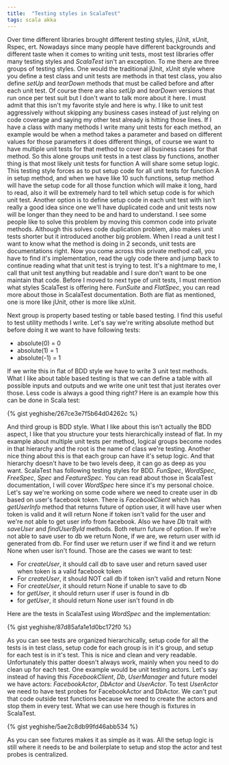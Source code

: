 ```yaml
---
title:  "Testing styles in ScalaTest"
tags: scala akka
---
```


Over time different libraries brought different testing styles, jUnit, xUnit,
Rspec, ert. Nowadays since many people have different backgrounds and
different taste when it comes to writing unit tests, most test libraries
offer many testing styles and *ScalaTest* isn't an exception. To me there are
three groups of testing styles. One would the traditional jUnit, xUnit
style where you define a test class and unit tests are methods in that test
class, you also define *setUp* and *tearDown* methods that must be called
before and after each unit test. Of course there are also *setUp* and *tearDown*
versions that run once per test suit but I don't want to talk more about it here.
I must admit that this isn't my favorite style and here is why. I like to unit
test aggressively without skipping any business cases instead of just
relying on code coverage and saying my other test already is hitting those
lines. If I have a class with many methods I write many unit tests for each
method, an example would be when a method takes a parameter and based on
different values for those parameters it does different things, of course we
want to have multiple unit tests for that method to cover all business cases
for that method. So this alone groups unit tests in a test class by functions,
another thing is that most likely unit tests for function A will share some
setup logic. This testing style forces as to put setup code for all unit tests for function A in
setup method, and when we have like 10 such functions, setup method will have
the setup code for all those function which will make it long, hard to read,
also it will be extremely hard to tell which setup code is for which unit test.
Another option is to define setup code in each unit test with isn't really a
good idea since one we'll have duplicated code and unit tests now will be
longer than they need to be and hard to understand. I see some people like to
solve this problem by moving this common code into private methods. Although this
solves code duplication problem, also makes unit tests shorter but it introduced
another big problem. When I read a unit test I want to know what the method is
doing in 2 seconds, unit tests are documentations right. Now you come across
this private method call, you have to find it's implementation, read the ugly
code there and jump back to continue reading what that unit test is trying to
test. It's a nightmare to me, I call that unit test anything but readable and
I sure don't want to be one maintain that code.
Before I moved to next type of unit tests, I must mention what styles ScalaTest
is offering here. *FunSuite* and *FlatSpec*, you can read more about those in
ScalaTest documentation. Both are flat as mentioned, one is more like jUnit,
other is more like xUnit.

Next group is property based testing or table based testing. I find
this useful to test utility methods I write. Let's say we're writing absolute
method but before doing it we want to have following tests:

* absolute(0) = 0
* absolute(1) = 1
* absolute(-1) = 1

If we write this in flat of BDD style we have to write 3 unit test methods.
What I like about table based testing is that we can define a table with
all possible inputs and outputs and we write one unit test that just iterates
over those. Less code is always a good thing right?
Here is an example how this can be done in Scala test:

{% gist yeghishe/267ce3e7f5b64d04262c %}

And third group is BDD style. What I like about this isn't actually the BDD
aspect, I like that you structure your tests hierarchically instead of flat.
In my example about multiple unit tests per method, logical groups become
nodes in that hierarchy and the root is the name of class we're testing.
Another nice thing about this is that each group can have it's setup logic.
And that hierarchy doesn't have to be two levels deep, it can go as deep as
you want.
ScalaTest has following testing styles for BDD. *FunSpec*, *WordSpec*,
*FreeSpec*, *Spec* and *FeatureSpec*. You can read about those in ScalaTest
documentation, I will cover *WordSpec* here since it's my personal choice.
Let's say we're working on some code where we need to create user in
db based on user's facebook token. There is *FacebookClient* which has
*getUserInfo* method that returns future of option user, it will have user when
token is valid and it will return None if token isn't valid for the user and
we're not able to get user info from facebook. Also we have *Db* trait with
*saveUser* and *findUserById* methods. Both return future of option. If we're not
able to save user to db we return None, if we are, we return user with id
generated from db. For find user we return user if we find it and we return
None when user isn't found. Those are the cases we want to test:

* For *createUser*, it should call db to save user and return saved user when token is a valid facebook token
* For *createUser*, it should NOT call db if token isn't valid and return None
* For *createUser*, it should return None if unable to save to db
* for *getUser*, it should return user if user is found in db
* for *getUser*, it should return None user isn't found in db


Here are the tests in ScalaTest using *WordSpec* and the implementation:

{% gist yeghishe/87d85afa1e1d0bc172f0 %}

As you can see tests are organized hierarchically, setup code for all the tests is in test class,
setup code for each group is in it's group, and setup for each test is in it's test. This is nice and
clean and very readable. Unfortunately this patter doesn't always work, mainly when you need to do
clean up for each test. One example would be unit testing actors.
Let's say instead of having this *FacebookClient*, *Db*, *UserManager* and future model we have actors:
*FacebookActor*, *DbActor* and *UserActor*. To test *UserActor* we need to have test probes for FacebookActor and
DbActor. We can't put that code outside test functions because we need to create the actors and stop them in every test.
What we can use here though is fixtures in ScalaTest.

{% gist yeghishe/5ae2c8db99fd46abb534 %}

As you can see fixtures makes it as simple as it was. All the setup logic is still where it needs to be
and boilerplate to setup and stop the actor and test probes is centralized.
